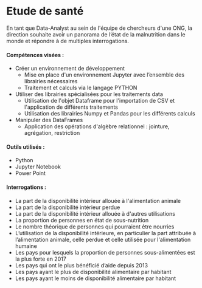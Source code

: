 # Etude de santé

En tant que Data-Analyst au sein de l'équipe de chercheurs d'une ONG, la direction souhaite avoir un panorama de l’état de la malnutrition dans le monde et répondre à de multiples interrogations.

#### Compétences visées :
- Créer un environnement de développement
  - Mise en place d'un environnement Jupyter avec l’ensemble des librairies nécessaires
  - Traitement et calculs via le langage PYTHON
- Utiliser des librairies spécialisées pour les traitements data
  - Utilisation de l'objet Dataframe pour l'importation de CSV et l'application de différents traitements
  - Utilisation des librairies Numpy et Pandas pour les différents calculs
- Manipuler des DataFrames
  - Application des opérations d'algèbre relationnel : jointure, agrégation, restriction

#### Outils utilisés :
- Python
- Jupyter Notebook
- Power Point

#### Interrogations :
- La part de la disponibilité intérieur allouée à l'alimentation animale
- La part de la disponibilité intérieur perdue
- La part de la disponibilité intérieur allouée à d'autres utilisations
- La proportion de personnes en état de sous-nutrition
- Le nombre théorique de personnes qui pourraient être nourries
- L’utilisation de la disponibilité intérieure, en particulier la part attribuée à l’alimentation animale, celle perdue et celle utilisée pour l'alimentation humaine
- Les pays pour lesquels la proportion de personnes sous-alimentées est la plus forte en 2017
- Les pays qui ont le plus bénéficié d’aide depuis 2013
- Les pays ayant le plus de disponibilité alimentaire par habitant
- Les pays ayant le moins de disponibilité alimentaire par habitant

